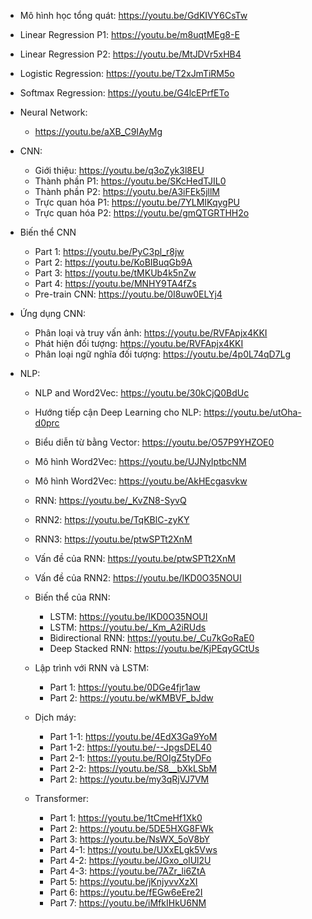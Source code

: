 - Mô hình học tổng quát: https://youtu.be/GdKIVY6CsTw

- Linear Regression P1: https://youtu.be/m8uqtMEg8-E

- Linear Regression P2: https://youtu.be/MtJDVr5xHB4

- Logistic Regression: https://youtu.be/T2xJmTiRM5o

- Softmax Regression: https://youtu.be/G4lcEPrfETo

- Neural Network: 
    - https://youtu.be/aXB_C9IAyMg

- CNN:
    - Giới thiệu: https://youtu.be/q3oZyk3l8EU
    - Thành phần P1: https://youtu.be/SKcHedTJIL0
    - Thành phần P2: https://youtu.be/A3iFEk5jllM
    - Trực quan hóa P1: https://youtu.be/7YLMIKqygPU
    - Trực quan hóa P2: https://youtu.be/gmQTGRTHH2o

- Biến thể CNN
    - Part 1: https://youtu.be/PyC3pl_r8jw
    - Part 2: https://youtu.be/KoBIBuqGb9A
    - Part 3: https://youtu.be/tMKUb4k5nZw
    - Part 4: https://youtu.be/MNHY9TA4fZs 
    - Pre-train CNN: https://youtu.be/0I8uw0ELYj4 

- Ứng dụng CNN:
    - Phân loại và truy vấn ảnh: https://youtu.be/RVFApjx4KKI
    - Phát hiện đối tượng: https://youtu.be/RVFApjx4KKI 
    - Phân loại ngữ nghĩa đối tượng: https://youtu.be/4p0L74qD7Lg 

- NLP:
    - NLP and Word2Vec: https://youtu.be/30kCjQ0BdUc 
    - Hướng tiếp cận Deep Learning cho NLP: https://youtu.be/utOha-d0prc 
    - Biểu diễn từ bằng Vector: https://youtu.be/O57P9YHZOE0 
    - Mô hình Word2Vec: https://youtu.be/UJNyIptbcNM 
    - Mô hình Word2Vec: https://youtu.be/AkHEcgasvkw 

    - RNN: https://youtu.be/_KvZN8-SyvQ 
    - RNN2: https://youtu.be/TqKBlC-zyKY 
    - RNN3: https://youtu.be/ptwSPTt2XnM 
    - Vấn đề của RNN: https://youtu.be/ptwSPTt2XnM 
    - Vấn đề của RNN2: https://youtu.be/IKD0O35NOUI 

    - Biến thể của RNN:
        - LSTM: https://youtu.be/IKD0O35NOUI 
        - LSTM: https://youtu.be/_Km_A2iRUds 
        - Bidirectional RNN: https://youtu.be/_Cu7kGoRaE0 
        - Deep Stacked RNN: https://youtu.be/KjPEqyGCtUs 
    - Lập trình với RNN và LSTM: 
        - Part 1: https://youtu.be/0DGe4fjr1aw
        - Part 2: https://youtu.be/wKMBVF_bJdw 
    - Dịch máy:
        - Part 1-1: https://youtu.be/4EdX3Ga9YoM 
        - Part 1-2: https://youtu.be/--JpgsDEL40 
        - Part 2-1: https://youtu.be/ROIgZ5tyDFo 
        - Part 2-2: https://youtu.be/S8__bXkLSbM 
        - Part 2: https://youtu.be/my3qRjVJ7VM 
    - Transformer:
        - Part 1: https://youtu.be/1tCmeHf1Xk0 
        - Part 2: https://youtu.be/5DE5HXG8FWk 
        - Part 3: https://youtu.be/NsWX_5oV8bY 
        - Part 4-1: https://youtu.be/UXxELgk5Vws 
        - Part 4-2: https://youtu.be/JGxo_olUl2U 
        - Part 4-3: https://youtu.be/7AZr_li6ZtA 
        - Part 5: https://youtu.be/jKnjyvvXzXI 
        - Part 6: https://youtu.be/fEGw6eEre2I 
        - Part 7: https://youtu.be/iMfkIHkU6NM 
